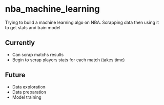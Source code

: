 # nba_machine_learning
Trying to build a machine learning algo on NBA. Scrapping data then using it to get stats and train model


## Currently
- Can scrap matchs results
- Begin to scrap players stats for each match (takes time)


## Future
- Data exploration
- Data preparation
- Model training
